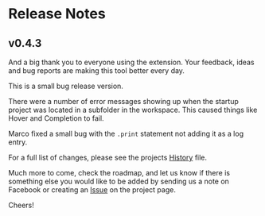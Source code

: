 # Release Notes
## v0.4.3

And a big thank you to everyone using the extension. Your feedback, ideas and bug reports are making this tool better every day.

This is a small bug release version.

There were a number of error messages showing up when the startup project was located in a subfolder in the workspace. This caused things like Hover and Completion to fail.

Marco fixed a small bug with the `.print` statement not adding it as a log entry.

For a full list of changes, please see the projects [History](HISTORY.md) file.

Much more to come, check the roadmap, and let us know if there is something else you would like to be added by sending us a note on Facebook or creating an [Issue](https://gitlab.com/retro-coder/commodore/kick-assembler-vscode-ext/issues) on the project page.

Cheers!
